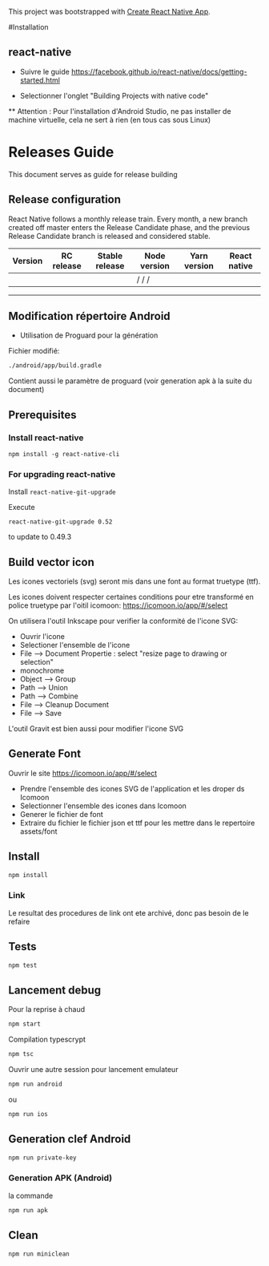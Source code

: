 This project was bootstrapped with [Create React Native App](https://github.com/react-community/create-react-native-app).



#Installation

## react-native

* Suivre le guide https://facebook.github.io/react-native/docs/getting-started.html

* Selectionner l'onglet "Building Projects with native code"

** Attention : Pour l'installation d'Android Studio, ne pas installer de machine virtuelle, cela ne sert à rien (en tous cas sous Linux)


# Releases Guide

This document serves as guide for release building

## Release configuration

React Native follows a monthly release train. Every month, a new branch created off master enters the Release Candidate phase, and the previous Release Candidate branch is released and considered stable.


| Version | RC release  | Stable release | Node version | Yarn version | React native |
| ------- | ------------| ---------------|--------------|--------------|--------------|
|         |             |                |              /              /              /


-------------------

## Modification répertoire Android

- Utilisation de Proguard pour la génération

Fichier modifié:

```bash
./android/app/build.gradle
```

Contient aussi le paramètre de proguard (voir generation apk à la suite du document)


## Prerequisites

### Install react-native

`npm install -g react-native-cli`

### For upgrading react-native

Install ```react-native-git-upgrade```

Execute

```react-native-git-upgrade 0.52```

to update to 0.49.3


## Build vector icon

Les icones vectoriels (svg) seront mis dans une font au format truetype (ttf).

Les icones doivent respecter certaines conditions pour etre transformé en police truetype par l'oitil icomoon: https://icomoon.io/app/#/select


On utilisera l'outil Inkscape pour verifier la conformité de l'icone SVG:

- Ouvrir l'icone
- Selectioner l'ensemble de l'icone
- File --> Document Propertie : select "resize page to drawing or selection"
- monochrome
- Object --> Group
- Path --> Union
- Path --> Combine
- File --> Cleanup Document
- File --> Save

L'outil Gravit est bien aussi pour modifier l'icone SVG


## Generate Font

Ouvrir le site https://icomoon.io/app/#/select

- Prendre l'ensemble des icones SVG de l'application et les droper ds Icomoon
- Selectionner l'ensemble des icones dans Icomoon
- Generer le fichier de font
- Extraire du fichier le fichier json et ttf pour les mettre dans le repertoire assets/font


## Install

```bash
npm install
```

### Link

Le resultat des procedures de link ont ete archivé, donc pas besoin de le refaire


## Tests

```bash
npm test
```

## Lancement debug

Pour la reprise à chaud

```bash
npm start
```

Compilation typescrypt


```bash
npm tsc
```

Ouvrir une autre session pour lancement emulateur

```bash
npm run android
```

ou

```bash
npm run ios
```


## Generation clef Android

```bash
npm run private-key
```


### Generation APK (Android)

la commande

```bash
npm run apk
```


## Clean

```
npm run miniclean
```